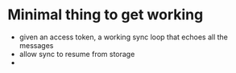 # Minimal thing to get working

 - given an access token, a working sync loop that echoes all the messages
 - allow sync to resume from storage
 - 